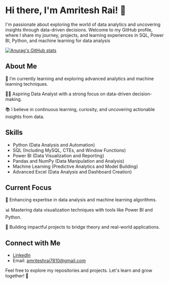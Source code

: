 # Hi there, I'm Amritesh Rai! 👋

I'm passionate about exploring the world of data analytics and uncovering insights through data-driven decisions. Welcome to my GitHub profile, where I share my journey, projects, and learning experiences in SQL, Power BI, Python, and machine learning for data analysis

[![Anurag's GitHub stats](https://github-readme-stats.vercel.app/api?username=amriteshrai7810)](https://github.com/anuraghazra/github-readme-stats)

## About Me

🌱 I’m currently learning and exploring advanced analytics and machine learning techniques.

👨‍💻 Aspiring Data Analyst with a strong focus on data-driven decision-making.

📚 I believe in continuous learning, curiosity, and uncovering actionable insights from data.

## Skills

- Python (Data Analysis and Automation)
- SQL (Including MySQL, CTEs, and Window Functions)
- Power BI (Data Visualization and Reporting)
- Pandas and NumPy (Data Manipulation and Analysis)
- Machine Learning (Predictive Analytics and Model Building)
- Advanced Excel (Data Analysis and Dashboard Creation)

## Current Focus

🤖 Enhancing expertise in data analysis and machine learning algorithms.

📊 Mastering data visualization techniques with tools like Power BI and Python.

🧠 Building impactful projects to bridge theory and real-world applications.

## Connect with Me

- [LinkedIn](https://www.linkedin.com/in/amritesh-rai-630836260/)
- Email: amriteshrai7810@gmail.com

Feel free to explore my repositories and projects. Let's learn and grow together! 🚀
